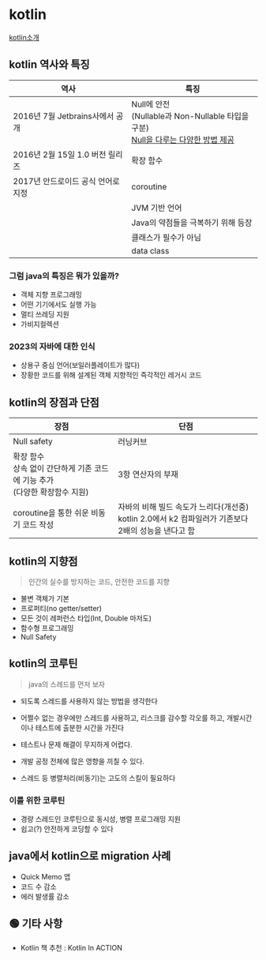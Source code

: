 # kotlin

[kotlin소개](https://docs.google.com/presentation/d/11Qsxnfd3slGpr-9xaPEDglAR9GKQJfUCP8mfIoXPJ2k/edit?usp=sharing)<br>

## kotlin 역사와 특징
| 역사               | 특징                                              |
|------------------|-------------------------------------------------|
| 2016년 7월 Jetbrains사에서 공개 | Null에 안전<br>(Nullable과 Non-Nullable 타입을 구분)<br>[Null을 다루는 다양한 방법 제공](https://kotlinlang.org/docs/null-safety.html#safe-casts) |
| 2016년 2월 15일 1.0 버전 릴리즈 |      확장 함수                                           |
| 2017년 안드로이드 공식 언어로 지정 |        coroutine                                        |
||                     JVM 기반 언어                           |
||                     Java의 약점들을 극복하기 위해 등장                          |
||                     클래스가 필수가 아님                          |
||                    data class                           |

### 그럼 java의 특징은 뭐가 있을까?
- 객체 지향 프로그래밍
- 어떤 기기에서도 실행 가능
- 멀티 쓰레딩 지원
- 가비지컬렉션

### 2023의 자바에 대한 인식
- 상용구 중심 언어(보일러플레이트가 많다)
- 장황한 코드를 위해 설계된 객체 지향적인 즉각적인 레거시 코드

## kotlin의 장점과 단점

| 장점                                                 | 단점                                                                 |
|----------------------------------------------------|--------------------------------------------------------------------|
| Null safety                                        | 러닝커브                                                               |
| 확장 함수<br> 상속 없이 간단하게 기존 코드에 기능 추가<br>(다양한 확장함수 지원) | 3항 연산자의 부재                                                         |
| coroutine을 통한 쉬운 비동기 코드 작성                         | 자바의 비해 빌드 속도가 느리다(개선중)<br>kotlin 2.0에서 k2 컴파일러가 기존보다 2배의 성능을 낸다고 함 |

## kotlin의 지향점
> 인간의 실수를 방지하는 코드, 안전한 코드를 지향
- 불변 객체가 기본
- 프로퍼티(no getter/setter)
- 모든 것이 레퍼런스 타입(Int, Double 마저도)
- 함수형 프로그래밍
- Null Safety<br>


## kotlin의 코루틴

> java의 스레드를 먼저 보자
- 되도록 스레드를 사용하지 않는 방법을 생각한다
- 어쩔수 없는 경우에만 스레드를 사용하고, 리스크를 감수할 각오를 하고,
개발시간이나 테스트에 출분한 시간을 가진다

- 테스트나 문제 해결이 무지하게 어렵다.
- 개발 공정 전체에 많은 영향을 끼칠 수 있다.
- 스레드 등 병렬처리(비동기)는 고도의 스킬이 필요하다

### 이를 위한 코루틴
- 경량 스레드인 코루틴으로 동시성, 병렬 프로그래밍 지원
- 쉽고(?) 안전하게 코딩할 수 있다


## java에서 kotlin으로 migration 사례
- Quick Memo 앱
- 코드 수 감소
- 에러 발생률 감소


## 🟢 기타 사항
- Kotlin 책 추천 : Kotlin In ACTION